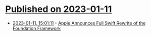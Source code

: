 # [Published on 2023-01-11](index.md)

* [2023-01-11, 15:01:11](https://news.ycombinator.com/item?id=34339153) - [Apple Announces Full Swift Rewrite of the Foundation Framework](https://www.infoq.com/news/2022/12/apple-swift-foundation-rewrite/)
